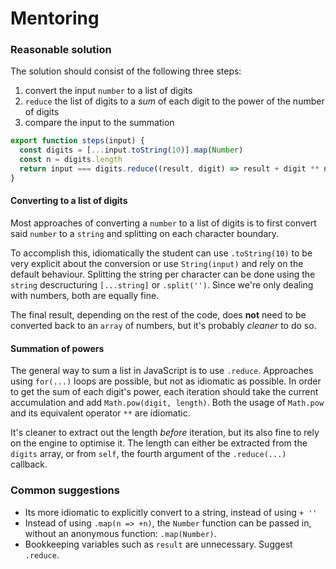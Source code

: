 # Mentoring

### Reasonable solution

The solution should consist of the following three steps:

1. convert the input `number` to a list of digits
2. `reduce` the list of digits to a _sum_ of each digit to the power of the number of digits
3. compare the input to the summation

```javascript
export function steps(input) {
  const digits = [...input.toString(10)].map(Number)
  const n = digits.length
  return input === digits.reduce((result, digit) => result + digit ** n, 0)
}
```

#### Converting to a list of digits

Most approaches of converting a `number` to a list of digits is to first
convert said `number` to a `string` and splitting on each character boundary.

To accomplish this, idiomatically the student can use `.toString(10)` to be
very explicit about the conversion or use `String(input)` and rely on the
default behaviour. Splitting the string per character can be done using the
`string` descructuring `[...string]` or `.split('')`. Since we're only dealing
with numbers, both are equally fine.

The final result, depending on the rest of the code, does **not** need to be
converted back to an `array` of numbers, but it's probably _cleaner_ to do so.

#### Summation of powers

The general way to sum a list in JavaScript is to use `.reduce`. Approaches
using `for(...)` loops are possible, but not as idiomatic as possible. In order
to get the sum of each digit's power, each iteration should take the current
accumulation and add `Math.pow(digit, length)`. Both the usage of `Math.pow`
and its equivalent operator `**` are idiomatic.

It's cleaner to extract out the length _before_ iteration, but its also fine
to rely on the engine to optimise it. The length can either be extracted from
the `digits` array, or from `self`, the fourth argument of the `.reduce(...)`
callback.

### Common suggestions

- Its more idiomatic to explicitly convert to a string, instead of using `+ ''`
- Instead of using `.map(n => +n)`, the `Number` function can be passed in,
  without an anonymous function: `.map(Number)`.
- Bookkeeping variables such as `result` are unnecessary. Suggest `.reduce`.
